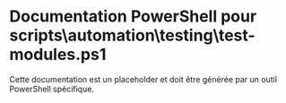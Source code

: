 # Documentation PowerShell pour scripts\automation\testing\test-modules.ps1

Cette documentation est un placeholder et doit être générée par un outil PowerShell spécifique.
